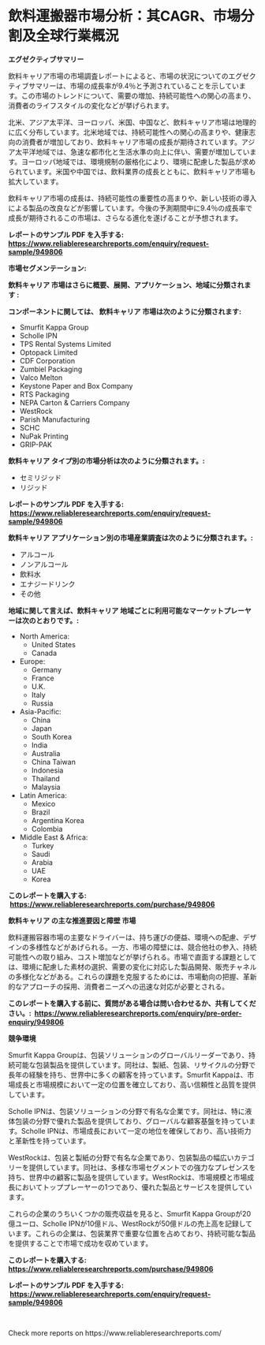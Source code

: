 <p><h1>飲料運搬器市場分析：其CAGR、市場分割及全球行業概況</h1></p><p><strong>エグゼクティブサマリー</strong></p>
<p><p>飲料キャリア市場の市場調査レポートによると、市場の状況についてのエグゼクティブサマリーは、市場の成長率が9.4％と予測されていることを示しています。この市場のトレンドについて、需要の増加、持続可能性への関心の高まり、消費者のライフスタイルの変化などが挙げられます。</p><p>北米、アジア太平洋、ヨーロッパ、米国、中国など、飲料キャリア市場は地理的に広く分布しています。北米地域では、持続可能性への関心の高まりや、健康志向の消費者が増加しており、飲料キャリア市場の成長が期待されています。アジア太平洋地域では、急速な都市化と生活水準の向上に伴い、需要が増加しています。ヨーロッパ地域では、環境規制の厳格化により、環境に配慮した製品が求められています。米国や中国では、飲料業界の成長とともに、飲料キャリア市場も拡大しています。</p><p>飲料キャリア市場の成長は、持続可能性の重要性の高まりや、新しい技術の導入による製品の改良などが影響しています。今後の予測期間中に9.4％の成長率で成長が期待されるこの市場は、さらなる進化を遂げることが予想されます。</p></p>
<p><strong>レポートのサンプル PDF を入手する: <a href="https://www.reliableresearchreports.com/enquiry/request-sample/949806">https://www.reliableresearchreports.com/enquiry/request-sample/949806</a></strong></p>
<p><strong>市場セグメンテーション:</strong></p>
<p><strong> 飲料キャリア 市場はさらに概要、展開、アプリケーション、地域に分類されます :</strong></p>
<p><strong>コンポーネントに関しては、 飲料キャリア 市場は次のように分類されます: &nbsp;</strong></p>
<p><ul><li>Smurfit Kappa Group</li><li>Scholle IPN</li><li>TPS Rental Systems Limited</li><li>Optopack Limited</li><li>CDF Corporation</li><li>Zumbiel Packaging</li><li>Valco Melton</li><li>Keystone Paper and Box Company</li><li>RTS Packaging</li><li>NEPA Carton & Carriers Company</li><li>WestRock</li><li>Parish Manufacturing</li><li>SCHC</li><li>NuPak Printing</li><li>GRIP-PAK</li></ul></p>
<p><strong> 飲料キャリア タイプ別の市場分析は次のように分類されます。:</strong></p>
<p><ul><li>セミリジッド</li><li>リジッド</li></ul></p>
<p><strong>レポートのサンプル PDF を入手する: &nbsp;<a href="https://www.reliableresearchreports.com/enquiry/request-sample/949806">https://www.reliableresearchreports.com/enquiry/request-sample/949806</a></strong></p>
<p><strong> 飲料キャリア アプリケーション別の市場産業調査は次のように分類されます。:</strong></p>
<p><ul><li>アルコール</li><li>ノンアルコール</li><li>飲料水</li><li>エナジードリンク</li><li>その他</li></ul></p>
<p><strong>地域に関して言えば、飲料キャリア 地域ごとに利用可能なマーケットプレーヤーは次のとおりです。:</strong></p>
<p><ul>
    <li>
        North America:
        <ul>
            <li>United States</li>
            <li>Canada</li>
        </ul>
    </li>
    <li>
        Europe:
        <ul>
            <li>Germany</li>
            <li>France</li>
            <li>U.K.</li>
            <li>Italy</li>
            <li>Russia</li>
        </ul>
    </li>
    <li>
        Asia-Pacific:
        <ul>
            <li>China</li>
            <li>Japan</li>
            <li>South Korea</li>
            <li>India</li>
            <li>Australia</li>
            <li>China Taiwan</li>
            <li>Indonesia</li>
            <li>Thailand</li>
            <li>Malaysia</li>
        </ul>
    </li>
    <li>
        Latin America:
        <ul>
            <li>Mexico</li>
            <li>Brazil</li>
            <li>Argentina Korea</li>
            <li>Colombia</li>
        </ul>
    </li>
    <li>
        Middle East & Africa:
        <ul>
            <li>Turkey</li>
            <li>Saudi</li>
            <li>Arabia</li>
            <li>UAE</li>
            <li>Korea</li>
        </ul>
    </li>
    </ul></p>
<p><strong>このレポートを購入する: &nbsp;<a href="https://www.reliableresearchreports.com/purchase/949806">https://www.reliableresearchreports.com/purchase/949806</a></strong></p>
<p><strong>飲料キャリア の主な推進要因と障壁 市場</strong></p>
<p><p>飲料運搬容器市場の主要なドライバーは、持ち運びの便益、環境への配慮、デザインの多様性などがあげられる。一方、市場の障壁には、競合他社の参入、持続可能性への取り組み、コスト増加などが挙げられる。市場で直面する課題としては、環境に配慮した素材の選択、需要の変化に対応した製品開発、販売チャネルの多様化などがある。これらの課題を克服するためには、市場動向の把握、革新的なアプローチの採用、消費者ニーズへの迅速な対応が必要とされる。</p></p>
<p><strong>このレポートを購入する前に、質問がある場合は問い合わせるか、共有してください。:&nbsp; <a href="https://www.reliableresearchreports.com/enquiry/pre-order-enquiry/949806">https://www.reliableresearchreports.com/enquiry/pre-order-enquiry/949806</a></strong></p>
<p><strong>競争環境</strong></p>
<p><p>Smurfit Kappa Groupは、包装ソリューションのグローバルリーダーであり、持続可能な包装製品を提供しています。同社は、製紙、包装、リサイクルの分野で長年の経験を持ち、世界中に多くの顧客を持っています。Smurfit Kappaは、市場成長と市場規模において一定の位置を確立しており、高い信頼性と品質を提供しています。</p><p>Scholle IPNは、包装ソリューションの分野で有名な企業です。同社は、特に液体包装の分野で優れた製品を提供しており、グローバルな顧客基盤を持っています。Scholle IPNは、市場成長において一定の地位を確保しており、高い技術力と革新性を持っています。</p><p>WestRockは、包装と製紙の分野で有名な企業であり、包装製品の幅広いカテゴリーを提供しています。同社は、多様な市場セグメントでの強力なプレゼンスを持ち、世界中の顧客に製品を提供しています。WestRockは、市場規模と市場成長においてトッププレーヤーの1つであり、優れた製品とサービスを提供しています。</p><p>これらの企業のうちいくつかの販売収益を見ると、Smurfit Kappa Groupが20億ユーロ、Scholle IPNが10億ドル、WestRockが50億ドルの売上高を記録しています。これらの企業は、包装業界で重要な位置を占めており、持続可能な製品を提供することで市場で成功を収めています。</p></p>
<p><strong>このレポートを購入する: &nbsp; <a href="https://www.reliableresearchreports.com/purchase/949806">https://www.reliableresearchreports.com/purchase/949806</a></strong></p>
<p><strong>レポートのサンプル PDF を入手する: &nbsp;<a href="https://www.reliableresearchreports.com/enquiry/request-sample/949806">https://www.reliableresearchreports.com/enquiry/request-sample/949806</a></strong><strong></strong></p>
<p>&nbsp;</p>
<p>Check more reports on https://www.reliableresearchreports.com/</p>